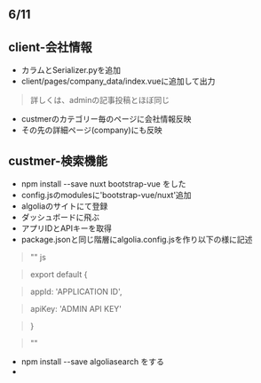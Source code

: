 ## 6/11

## client-会社情報　
* カラムとSerializer.pyを追加
* client/pages/company_data/index.vueに追加して出力

> 詳しくは、adminの記事投稿とほぼ同じ

* custmerのカテゴリー毎のページに会社情報反映
* その先の詳細ページ(company)にも反映

## custmer-検索機能 
* npm install --save nuxt bootstrap-vue をした
* config.jsのmodulesに'bootstrap-vue/nuxt'追加
* algoliaのサイトにて登録
* ダッシュボードに飛ぶ
* アプリIDとAPIキーを取得
* package.jsonと同じ階層にalgolia.config.jsを作り以下の様に記述

> "" js

> export default {

>   appId: 'APPLICATION ID',
  
>   apiKey: 'ADMIN API KEY'
  
> } 

> ""

* npm install --save algoliasearch をする　
* 